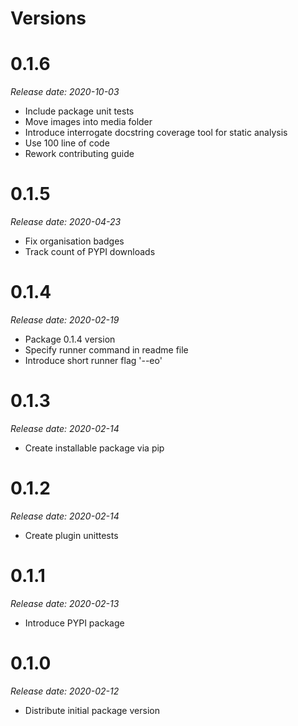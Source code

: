 Versions
========

0.1.6
=======

_Release date: 2020-10-03_

- Include package unit tests
- Move images into media folder
- Introduce interrogate docstring coverage tool for static analysis
- Use 100 line of code
- Rework contributing guide

0.1.5
========

_Release date: 2020-04-23_

- Fix organisation badges
- Track count of PYPI downloads

0.1.4
========

_Release date: 2020-02-19_

- Package 0.1.4 version
- Specify runner command in readme file
- Introduce short runner flag '--eo'

0.1.3
========

_Release date: 2020-02-14_

- Create installable package via pip

0.1.2
========

_Release date: 2020-02-14_

- Create plugin unittests

0.1.1
========

_Release date: 2020-02-13_

- Introduce PYPI package

0.1.0
========

_Release date: 2020-02-12_

- Distribute initial package version
